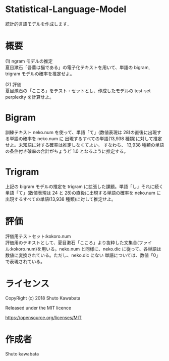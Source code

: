 # Statistical-Language-Model
統計的言語モデルを作成します．

# 概要
(1) ngram モデルの推定<br>
夏目漱石「吾輩は猫である」の電子化テキストを用いて、単語の bigram, trigram モデルの確率を推定せよ。<br>

(2) 評価<br>
夏目漱石の「こころ」をテスト・セットとし、作成したモデルの test-set perplexity を計算せよ。<br>

# Bigram
訓練テキスト neko.num を使って、単語「て」(数値表現は 28)の直後に出現する単語の確率を neko.num に
出現するすべての単語(13,938 種類)に対して推定せよ。未知語に対する確率は推定しなくてよい。
すなわち、 13,938 種類の単語の条件付き確率の合計がちょうど 1.0 となるように推定する。

# Trigram
上記の bigram モデルの推定を trigram に拡張した課題。単語「し」それに続く単語「て」(数値表現は 24
と 28)の直後に出現する単語の確率を neko.num に出現するすべての単語(13,938 種類)に対して推定せよ。

# 評価
評価用テストセット:kokoro.num<br>
評価用のテキストとして、夏目漱石「こころ」より抜粋した文集合(ファイル:kokoro.num)を用いる。neko.num と同様に、neko.dic に従って、各単語は数値に変換されている。ただし、neko.dic にない 単語については、数値「0」で表現されている。

# ライセンス
CopyRight (c) 2018 Shuto Kawabata

Released under the MIT licence

https://opensource.org/licenses/MIT

# 作成者
Shuto kawabata
